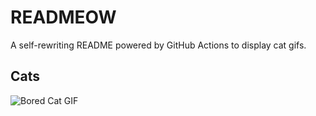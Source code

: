 # READMEOW

A self-rewriting README powered by GitHub Actions to display cat gifs.

## Cats

![Bored Cat GIF](https://media2.giphy.com/media/mlvseq9yvZhba/200.gif?cid=9acd02dagb3d05v7yzvtim4v3x73r5pl13bbmvutt7pjx3yf&ep=v1_gifs_search&rid=200.gif&ct=g)
